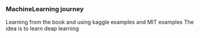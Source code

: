 ### MachineLearning journey
Learning from the book and using kaggle examples and MIT examples
The idea is to learn deap learning
